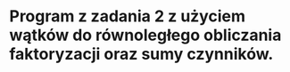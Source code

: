 # Program z zadania 2 z użyciem wątków do równoległego obliczania faktoryzacji oraz sumy czynników.
